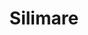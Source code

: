---
title: "Silimare"
draft: true
image: //via.placeholder.com/640x150
alt_text: "Silimare screenshot"
start_date: "2020-02-01"
end_date: "2022-02-01"
Description: "Silimare algotrading"
summary: "This is example summary"
tech_used:
- Python
- AWS
- Terraform
---